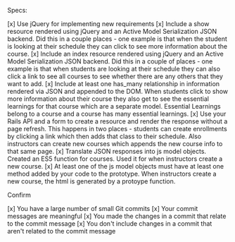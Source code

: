 Specs:

 [x] Use jQuery for implementing new requirements
 [x] Include a show resource rendered using jQuery and an Active Model Serialization JSON backend.
        Did this in a couple places - one example is that when the student is looking at their schedule they can click to see more information about the course.
 [x] Include an index resource rendered using jQuery and an Active Model Serialization JSON backend.
         Did this in a couple of places - one example is that when students are looking at their schedule they can also click a link to see all courses to see whether there are any others that they want to add.
 [x] Include at least one has_many relationship in information rendered via JSON and appended to the DOM.
          When students click to show more information about their course they also get to see the essential learnings for that course which are a separate model. Essential Learnings belong to a course and a course has many essential learnings.
 [x] Use your Rails API and a form to create a resource and render the response without a page refresh.
          This happens in two places - students can create enrollments by clicking a link which then adds that class to their schedule. Also instructors can create new courses which appends the new course info to that same page.
 [x] Translate JSON responses into js model objects.
          Created an ES5 function for courses. Used it for when instructors create a new course.
 [x] At least one of the js model objects must have at least one method added by your code to the prototype.
          When instructors create a new course, the html is generated by a protoype function.

Confirm

 [x] You have a large number of small Git commits
 [x] Your commit messages are meaningful
 [x] You made the changes in a commit that relate to the commit message
 [x] You don't include changes in a commit that aren't related to the commit message
